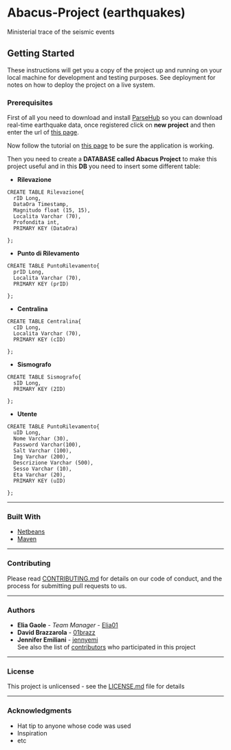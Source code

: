 # Abacus-Project (earthquakes)
Ministerial trace of the seismic events

## Getting Started
These instructions will get you a copy of the project up and running on your local machine for development and testing purposes. See deployment for notes on how to deploy the project on a live system.

### Prerequisites
First of all you need to download and install [ParseHub](https://parsehub.com/quickstart) so you can download real-time earthquake data, once registered click on **new project** and then enter the url of [this page](http://terremoti.ingv.it/events?starttime=2020-04-20+00%3A00%3A00&endtime=2020-04-27+23%3A59%3A59&last_nd=7&minmag=2&maxmag=10&mindepth=-10&maxdepth=1000&minlat=-90&maxlat=90&minlon=-180&maxlon=180&minversion=100&limit=30&orderby=ot-desc&tdmt_flag=-1&lat=0&lon=0&maxradiuskm=-1&wheretype=area).

Now follow the tutorial on [this page](https://www.parsehub.com/blog/html-scraping/) to be sure the application is working.

Then you need to create a **DATABASE called Abacus Project** to make this project useful and in this **DB** you need to insert some different table:

* **Rilevazione**

```
CREATE TABLE Rilevazione{
  rID Long,
  DataOra Timestamp,
  Magnitudo float (15, 15),
  Localita Varchar (70),
  Profondita int,
  PRIMARY KEY (DataOra)
    
};
```

* **Punto di Rilevamento**

```
CREATE TABLE PuntoRilevamento{
  prID Long,
  Localita Varchar (70),
  PRIMARY KEY (prID)
    
};
```

* **Centralina**

```
CREATE TABLE Centralina{
  cID Long,
  Localita Varchar (70),
  PRIMARY KEY (cID)
    
};
```

* **Sismografo**

```
CREATE TABLE Sismografo{
  sID Long,
  PRIMARY KEY (2ID)
    
};
```

* **Utente**

```
CREATE TABLE PuntoRilevamento{
  uID Long,
  Nome Varchar (30),
  Password Varchar(100),
  Salt Varchar (100),
  Img Varchar (200),
  Descrizione Varchar (500),
  Sesso Varchar (10),
  Eta Varchar (20),
  PRIMARY KEY (uID)
    
};
```

---
### Built With
* [Netbeans](https://netbeans.org/)
* [Maven](https://maven.apache.org/)

---
### Contributing
Please read [CONTRIBUTING.md](https://github.com/Elia01/Abacus-Project/blob/master/CONTRIBUTING.md) for details on our code of conduct, and the process for submitting pull requests to us.

---
### Authors
* **Elia Gaole** - *Team Manager* - [Elia01](https://github.com/Elia01)
* **David Brazzarola** - [01brazz](https://github.com/01brazz)
* **Jennifer Emiliani** - [jennyemi](https://github.com/jennyemi)  
See also the list of [contributors](https://github.com/Elia01/Abacus-Project/graphs/contributors) who participated in this project

---
### License
This project is unlicensed - see the [LICENSE.md](https://github.com/Elia01/Abacus-Project/blob/master/LICENSE) file for details

---
### Acknowledgments
* Hat tip to anyone whose code was used
* Inspiration
* etc
